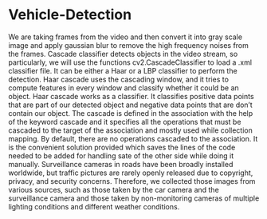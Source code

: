 # Vehicle-Detection

We are taking frames from the video and then convert it into gray scale image and apply gaussian blur to remove the high frequency noises from the frames. Cascade classifier detects objects in the video stream, so particularly, we will use the functions cv2.CascadeClassifier to load a .xml classifier file. It can be either a Haar or a LBP classifier to perform the detection. Haar cascade uses the cascading window, and it tries to compute features in every window and classify whether it could be an object. Haar cascade works as a classifier. It classifies positive data points that are part of our detected object and negative data points that are don’t contain our object. The cascade is defined in the association with the help of the keyword cascade and it specifies all the operations that must be cascaded to the target of the association and mostly used while collection mapping. By default, there are no operations cascaded to the association. It is the convenient solution provided which saves the lines of the code needed to be added for handling sate of the other side while doing it manually. Surveillance cameras in roads have been broadly installed worldwide, but traffic pictures are rarely openly released due to copyright, privacy, and security concerns. Therefore, we collected those images from various sources, such as those taken by the car camera and the surveillance camera and those taken by non-monitoring cameras of multiple lighting conditions and different weather conditions.
